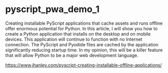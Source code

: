 # pyscript_pwa_demo_1

Creating installable PyScript applications that cache assets and runs offline
offer enormous potential for Python. In this article, I will show you how to
create a Python application that installs on the desktop and on mobile devices.
This application will continue to function with no Internet connection. The
PyScript and Pyodide files are cached by the application significantly reducing
startup time. In my opinion, this will be a killer feature that will allow
Python to be a major web development language.

https://www.jhanley.com/pyscript-creating-installable-offline-applications/
